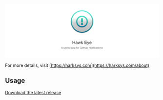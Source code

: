 ![](./resources/banner.png?raw=true)

For more details, visit [https://harksys.com](https://harksys.com/about)

## Usage

[Download the latest release]()

